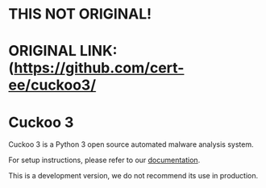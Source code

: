 # THIS NOT ORIGINAL!
# ORIGINAL LINK: (https://github.com/cert-ee/cuckoo3/


# Cuckoo 3
Cuckoo 3 is a Python 3 open source automated malware analysis system.

For setup instructions, please refer to our [documentation](https://github.com/cert-ee/cuckoo3/blob/main/docs/src/installation/cuckoo.md).

This is a development version, we do not recommend its use in production.
